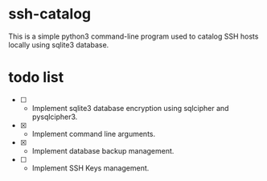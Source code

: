 # ssh-catalog
This is a simple python3 command-line program used to catalog SSH hosts locally using sqlite3 database.

# todo list
* [ ] - Implement sqlite3 database encryption using sqlcipher and pysqlcipher3. 
* [X] - Implement command line arguments.
* [X] - Implement database backup management.
* [ ] - Implement SSH Keys management.

